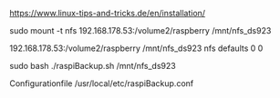 https://www.linux-tips-and-tricks.de/en/installation/


sudo mount -t nfs 192.168.178.53:/volume2/raspberry /mnt/nfs_ds923

192.168.178.53:/volume2/raspberry /mnt/nfs_ds923 nfs defaults 0 0

sudo bash ./raspiBackup.sh /mnt/nfs_ds923

Configurationfile /usr/local/etc/raspiBackup.conf